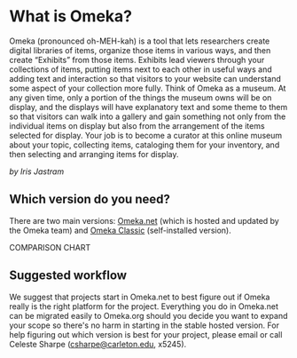 # What is Omeka?

Omeka (pronounced oh-MEH-kah) is a tool that lets researchers create digital libraries of items, organize those items in various ways, and then create “Exhibits” from those items. Exhibits lead viewers through your collections of items, putting items next to each other in useful ways and adding text and interaction so that visitors to your website can understand some aspect of your collection more fully. Think of Omeka as a museum. At any given time, only a portion of the things the museum owns will be on display, and the displays will have explanatory text and some theme to them so that visitors can walk into a gallery and gain something not only from the individual items on display but also from the arrangement of the items selected for display. Your job is to become a curator at this online museum about your topic, collecting items, cataloging them for your inventory, and then selecting and arranging items for display.

*by Iris Jastram*

## Which version do you need?

There are two main versions: [Omeka.net](http://www.omeka.net/) (which is hosted and updated by the Omeka team) and [Omeka Classic](http://omeka.org/) (self-installed version). 

COMPARISON CHART


## Suggested workflow

We suggest that projects start in Omeka.net to best figure out if Omeka really is the right platform for the project. Everything you do in Omeka.net can be migrated easily to Omeka.org should you decide you want to expand your scope so there's no harm in starting in the stable hosted version. For help figuring out which version is best for your project, please email or call Celeste Sharpe ([csharpe@carleton.edu](mailto:csharpe@carleton.edu), x5245).  



